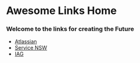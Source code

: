 # Awesome Links Home

### Welcome to the links for creating the Future

- [Atlassian](./Orgs/Atlassian.md)
- [Service NSW](./Orgs/ServiceNSW.md)
- [IAG](./Orgs/IAG.md)